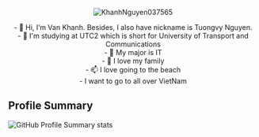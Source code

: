 

<p align="center"> <img src="https://komarev.com/ghpvc/?username=KhanhNguyen037565&label=Views&color=blue&style=plastic" alt="KhanhNguyen037565" /> </p>




<p align="center">
- 👋 Hi, I’m Van Khanh. Besides, I also have nickname is Tuongvy Nguyen. </br>
- 👀 I'm studying at UTC2 which is short for University of Transport and Communications </br>
- 🌱 My major is IT </br>
- 💞️ I love my family </br>
- 📫 I love going to the beach </br>
- I want to go to all over VietNam
  </p>

<!---
Tuongvy Nguyen/Tuongvy Nguyen  ✨ Don't boil the whole ocean just to make a pot of tea ✨ 
--->

## Profile Summary

![GitHub Profile Summary stats](https://github-profile-summary-cards.vercel.app/api/cards/profile-details?username=KhanhNguyen037565&theme=radical&show_icons=true)
